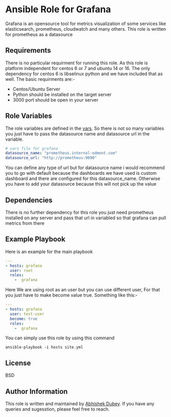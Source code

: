 # Ansible Role for Grafana

Grafana is an opensource tool for metrics visualization of some services like elasticsearch, prometheus, cloudwatch and many others. This role is written for prometheus as a datasource

## Requirements

There is no particular requirment for running this role. As this role is platform independent for centos 6 or 7 and ubuntu 14 or 16. The only dependency for centos 6 is libselinux python and we have included that as well.
The basic requirments are:-
- Centos/Ubuntu Server
- Python should be installed on the target server
- 3000 port should be open in your server

## Role Variables
The role variables are defined in the [vars](https://gitlab.com/oosm/osm_grafana/tree/master/vars). So there is not so many variables you just have to pass the datasource name and datasource url in the variable.

```yaml
# vars file for grafana
datasource_name: "prometheus.internal-odmont.com"
datasource_url: "http://prometheus:9090"
```
You can define any type of url but for datasource name i would recommend you to go with default because the dashboards we have used is custom dashboard and there are configured for this datasource_name. Otherwise you have to add your datasource because this will not pick up the value

## Dependencies

There is no further dependency for this role you just need prometheus installed on any server and pass that url in variabled so that grafana can pull metrics from there

## Example Playbook

Here is an example for the main playbook

```yaml
---
- hosts: grafana
  user: root
  roles:
    -  grafana
```
Here We are using root as an user but you can use different user, For that you just have to make become value true. Something like this:-
```yaml
---
- hosts: grafana
  user: test-user
  become: true
  roles:
    -  grafana
```
You can simply use this role by using this command
```shell
ansible-playbook -i hosts site.yml
```
## License

BSD

## Author Information

This role is written and maintained by [Abhishek Dubey](https://gitlab.com/abhishek-dubey). If you have any queries and sugesstion, please feel free to reach.

